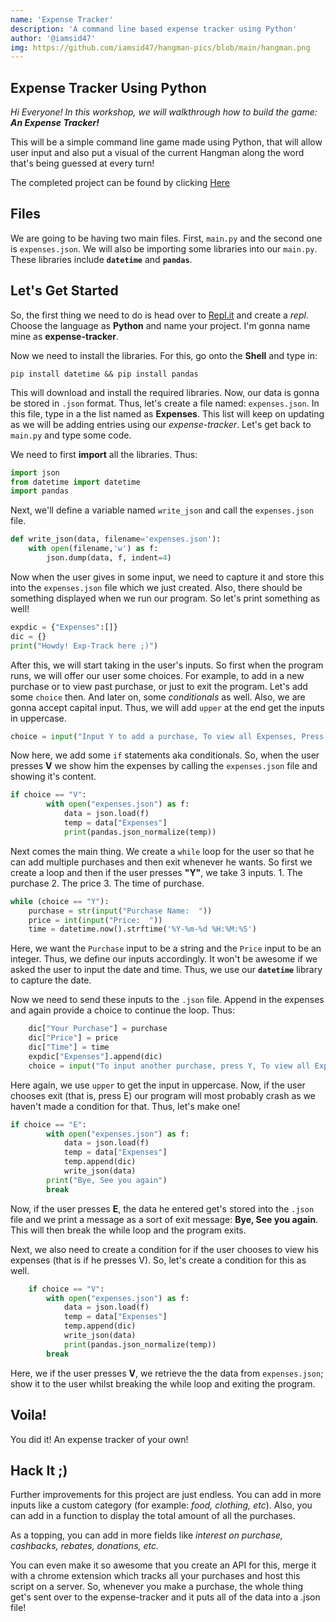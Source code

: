 ```yaml
---
name: 'Expense Tracker'
description: 'A command line based expense tracker using Python'
author: '@iamsid47'
img: https://github.com/iamsid47/hangman-pics/blob/main/hangman.png
---
```


## Expense Tracker Using Python

*Hi Everyone! In this workshop, we will walkthrough how to build the game: ***An Expense Tracker!**** 

This will be a simple command line game made using Python, that will allow user input and also put a visual of the current Hangman along the word that's being guessed at every turn!

The completed project can be found by clicking [Here]()

## Files

We are going to be having two main files. First, `main.py` and the second one is `expenses.json`. We will also be importing some libraries into our `main.py`. These libraries include **`datetime`** and **`pandas`**.

## Let's Get Started

So, the first thing we need to do is head over to [Repl.it](https://repl.it) and create a *repl*. Choose the language as **Python** and name your project. I'm gonna name mine as **expense-tracker**.

Now we need to install the libraries. For this, go onto the **Shell** and type in:

```
pip install datetime && pip install pandas
```
This will download and install the required libraries. Now, our data is gonna be stored in `.json` format. Thus, let's create a file named: `expenses.json`. In this file, type in a the list named as **Expenses**. This list will keep on updating as we will be adding entries using our *expense-tracker*. Let's get back to `main.py` and type some code.

We need to first **import** all the libraries. Thus:

```python
import json
from datetime import datetime
import pandas
```

Next, we'll define a variable named `write_json` and call the `expenses.json` file.

```python
def write_json(data, filename='expenses.json'): 
    with open(filename,'w') as f: 
        json.dump(data, f, indent=4) 
```

Now when the user gives in some input, we need to capture it and store this into the `expenses.json` file which we just created. Also, there should be something displayed when we run our program. So let's print something as well!

```python
expdic = {"Expenses":[]}
dic = {}
print("Howdy! Exp-Track here ;)")
```

After this, we will start taking in the user's inputs. So first when the program runs, we will offer our user some choices. For example, to add in a new purchase or to view past purchase, or just to exit the program.
Let's add some `choice` then. And later on, some *conditionals* as well. Also, we are gonna accept capital input. Thus, we will add `upper` at the end get the inputs in uppercase.

```python
choice = input("Input Y to add a purchase, To view all Expenses, Press V, else press E to exit:  ").upper()
```
Now here, we add some `if` statements aka conditionals. So, when the user presses **V** we show him the expenses by calling the `expenses.json` file and showing it's content. 

```python
if choice == "V":
        with open("expenses.json") as f:
            data = json.load(f)
            temp = data["Expenses"]
            print(pandas.json_normalize(temp))
```
Next comes the main thing. We create a `while` loop for the user so that he can add multiple purchases and then exit whenever he wants. So first we create a loop and then if the user presses **"Y"**, we take 3 inputs.
    1. The purchase
    2. The price
    3. The time of purchase.

```python
while (choice == "Y"):
    purchase = str(input("Purchase Name:  "))
    price = int(input("Price:  "))
    time = datetime.now().strftime('%Y-%m-%d %H:%M:%S')
```

Here, we want the `Purchase` input to be a string and the `Price` input to be an integer. Thus, we define our inputs accordingly. It won't be awesome if we asked the user to input the date and time. Thus, we use our **`datetime`** library to capture the date.

Now we need to send these inputs to the `.json` file. Append in the expenses and again provide a choice to continue the loop. Thus:

```python
    dic["Your Purchase"] = purchase
    dic["Price"] = price
    dic["Time"] = time
    expdic["Expenses"].append(dic)
    choice = input("To input another purchase, press Y, To view all Expenses, Press V, else press E to exit: ").upper()
```

Here again, we use `upper` to get the input in uppercase. Now, if the user chooses exit (that is, press E) our program will most probably crash as we haven't made a condition for that. Thus, let's make one!

```python
if choice == "E":
        with open("expenses.json") as f:
            data = json.load(f)
            temp = data["Expenses"]
            temp.append(dic)
            write_json(data)
        print("Bye, See you again")
        break
```

Now, if the user presses **E**, the data he entered get's stored into the `.json` file and we print a message as a sort of exit message: **Bye, See you again**. This will then break the while loop and the program exits.

Next, we also need to create a condition for if the user chooses to view his expenses (that is if he presses V). So, let's create a condition for this as well.

```python
    if choice == "V":
        with open("expenses.json") as f:
            data = json.load(f)
            temp = data["Expenses"]
            temp.append(dic)
            write_json(data)
            print(pandas.json_normalize(temp))
        break
```

Here, we if the user presses **V**, we retrieve the the data from `expenses.json`; show it to the user whilst breaking the while loop and exiting the program.

## Voila!

You did it! An expense tracker of your own!

## Hack It ;)

Further improvements for this project are just endless. You can add in more inputs like a custom category (for example: *food, clothing, etc*). Also, you can add in a function to display the total amount of all the purchases.

As a topping, you can add in more fields like *interest on purchase, cashbacks, rebates, donations, etc.*

You can even make it so awesome that you create an API for this, merge it with a chrome extension which tracks all your purchases and host this script on a server. So, whenever you make a purchase, the whole thing get's sent over to the expense-tracker and it puts all of the data into a .json file!
